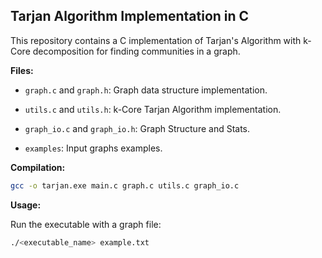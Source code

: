 ## Tarjan Algorithm Implementation in C

This repository contains a C implementation of Tarjan's Algorithm with k-Core decomposition for finding communities in a graph.

**Files:**

- `graph.c` and `graph.h`: Graph data structure implementation.
- `utils.c` and `utils.h`: k-Core Tarjan Algorithm implementation.
- `graph_io.c` and `graph_io.h`: Graph Structure and Stats.

- `examples`: Input graphs examples.

**Compilation:**

```bash
gcc -o tarjan.exe main.c graph.c utils.c graph_io.c
```

**Usage:**

Run the executable with a graph file:

```bash
./<executable_name> example.txt
```
